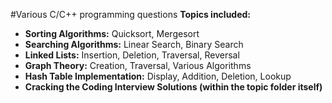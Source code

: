 #Various C/C++ programming questions 
<b>Topics included:</b><br>
- <b>Sorting Algorithms:</b> Quicksort, Mergesort
- <b>Searching Algorithms:</b> Linear Search, Binary Search
- <b>Linked Lists:</b> Insertion, Deletion, Traversal, Reversal
- <b>Graph Theory:</b> Creation, Traversal, Various Algorithms
- <b>Hash Table Implementation:</b> Display, Addition, Deletion, Lookup
- <b>Cracking the Coding Interview Solutions (within the topic folder itself)</b>

